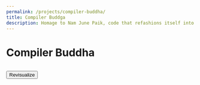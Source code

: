```yaml
---
permalink: /projects/compiler-buddha/
title: Compiler Buddga
description: Homage to Nam June Paik, code that refashions itself into the Buddha's image.
---
```


<html lang="en">

<head>
    <meta charset="UTF-8">
    <title>Compiler Buddha</title>
</head>

<body>
    <h1>Compiler Buddha</h1>
    <pre id="output"></pre>
    <button id="revisualize">Revisualize</button>
    <script src="/assets/js/compiler-buddha.js"></script>
</body>

</html>